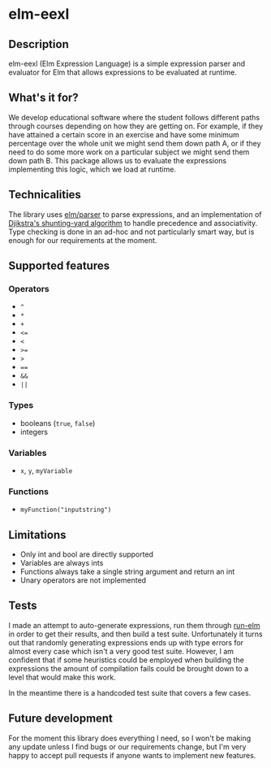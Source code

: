 # elm-eexl

## Description

elm-eexl (Elm Expression Language) is a simple expression parser and evaluator for Elm that allows expressions to be evaluated at runtime.

## What's it for?

We develop educational software where the student follows different paths through courses depending on how they are getting on.  For example, if they have attained a certain score in an exercise and have some minimum percentage over the whole unit we might send them down path A, or if they need to do some more work on a particular subject we might send them down path B.  This package allows us to evaluate the expressions implementing this logic, which we load at runtime.

## Technicalities

The library uses [elm/parser](https://package.elm-lang.org/packages/elm/parser/latest/) to parse expressions, and an implementation of [Djikstra's shunting-yard algorithm](https://en.wikipedia.org/wiki/Shunting-yard_algorithm) to handle precedence and associativity.  Type checking is done in an ad-hoc and not particularly smart way, but is enough for our requirements at the moment.

## Supported features

### Operators
- `^`
- `*`
- `+`
- `<=`
- `<`
- `>=`
- `>`
- `==`
- `&&`
- `||`

### Types
- booleans (`true`, `false`)
- integers

### Variables
- `x`, `y`, `myVariable`

### Functions
- `myFunction("inputstring")`

## Limitations

- Only int and bool are directly supported
- Variables are always ints
- Functions always take a single string argument and return an int
- Unary operators are not implemented

## Tests

I made an attempt to auto-generate expressions, run them through [run-elm](https://github.com/jfairbank/run-elm) in order to get their results, and then build a test suite.  Unfortunately it turns out that randomly generating expressions ends up with type errors for almost every case which isn't a very good test suite.  However, I am confident that if some heuristics could be employed when building the expressions the amount of compilation fails could be brought down to a level that would make this work.

In the meantime there is a handcoded test suite that covers a few cases.

## Future development

For the moment this library does everything I need, so I won't be making any update unless I find bugs or our requirements change, but I'm very happy to accept pull requests if anyone wants to implement new features.
